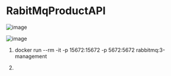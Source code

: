# RabitMqProductAPI
![image](https://github.com/pablomerchan/RabbitMQinApiRestNet6/assets/2271982/cb862bad-69a5-4fc7-a225-4e447e2d8bfc)

![image](https://github.com/pablomerchan/RabbitMQinApiRestNet6/assets/2271982/c9e011c8-0dee-499f-910b-871b07870aec)

1. docker run --rm -it -p 15672:15672 -p 5672:5672 rabbitmq:3-management

2. 
